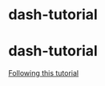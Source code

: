 # dash-tutorial

# dash-tutorial

[Following this tutorial](https://www.youtube.com/watch?v=7m0Bq1EGPPg)
